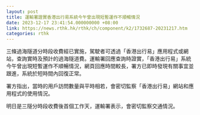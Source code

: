 ```yaml
---
layout: post
title: 運輸署證實香港出行易系統今午曾出現短暫運作不順暢情況
date: 2023-12-17 23:41:54.000000000 +08:00
link: https://news.rthk.hk/rthk/ch/component/k2/1732687-20231217.htm
categories: rthk
---
```


三條過海隧道分時段收費經已實施，駕駛者可透過「香港出行易」應用程式或網站，查詢實時及預計的過海隧道費。運輸署回應查詢時證實，「香港出行易」系統今午曾出現短暫運作不順暢情況，網頁回應時間較長，署方已即時發現有關事宜並跟進，系統於短時間內回復正常。

署方指出，當時的用戶訪問數量與平時相若，會密切監察「香港出行易」網站和應用程式的使用情況。

明日是三隧分時段收費後首個工作天，運輸署表示，會密切監察交通情況。
